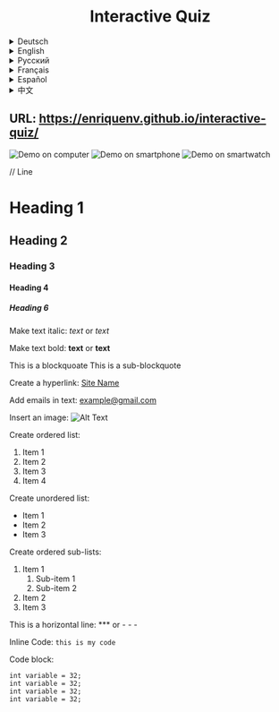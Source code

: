 <h1 align="center">Interactive Quiz</h1>

<details>
<summary>Deutsch</summary>
Willkommen zur Interaktiven Quiz-App! Fordere dich heraus und teste dein Wissen mit dieser unterhaltsamen und fesselnden Anwendung. Beantworte Fragen schnell und präzise, um Punkte für richtige Antworten zu verdienen und deine Expertise zu prüfen. Egal, ob du ein Trivia-Enthusiast bist oder einfach nur nach einer Möglichkeit suchst, mehr zu lernen und dabei Spaß zu haben, probiere es jetzt aus!

Eigenschaften
* Zeitgesteuertes Quiz: Stelle dein Wissen auf die Probe mit einem Zeitlimit für jede Frage.
* Punkteverfolgung: Behalte deine Punkte im Auge mit einer Aufschlüsselung von richtigen und falschen Antworten.
* Multiple Choice: Beantworte Multiple-Choice-Fragen, um im Quiz voranzukommen.
* Interaktive Benutzeroberfläche: Benutzerfreundliches Design mit flüssigen Animationen und Übergängen.
* Responsives Design: Genieße die App auf verschiedenen Geräten mit einem benutzerfreundlichen responsiven Design.
</details>

<details>
<summary>English</summary>
Welcome to the Interactive Quiz App! Challenge yourself and test your knowledge with this fun and engaging application. Answer questions quickly and accurately to earn points for correct answers and test your expertise. Whether you're a trivia enthusiast or just looking for a way to learn more while having fun, try it now!

Features
* Timed Quiz: Put your knowledge to the test with a time limit for each question.
* Score Tracking: Keep track of your scores with a tally of correct and wrong answers.
* Multiple Choice: Answer multiple-choice questions to advance through the quiz.
* Interactive Interface: User-friendly design with smooth animations and transitions.
* Responsive Design: Enjoy the app on various devices with a user-friendly responsive design.
</details>


<details>
<summary>Русский</summary>
Добро пожаловать в интерактивное приложение викторины! Поставьте себя на испытание и проверьте свои знания с этим веселым и увлекательным приложением. Отвечайте на вопросы быстро и точно, чтобы заработать очки за правильные ответы и проверить свою экспертизу. Будь вы любителем викторин или просто ищете способ учиться больше, получая удовольствие, попробуйте это сейчас!

Особенности
* Время на вопрос: Поставьте свои знания на испытание с ограничением времени для каждого вопроса.
* Отслеживание очков: Отслеживайте свои очки с подсчетом правильных и неправильных ответов.
* Множественный выбор: Отвечайте на вопросы с множественным выбором, чтобы продвигаться по викторине.
* Интерактивный интерфейс: Пользовательский дизайн с плавными анимациями и переходами.
* Адаптивный дизайн: Наслаждайтесь приложением на различных устройствах с удобным адаптивным дизайном.
</details>

<details>
<summary>Français</summary>
Bienvenue dans l'application de quiz interactif ! Mettez-vous au défi et testez vos connaissances avec cette application amusante et captivante. Répondez rapidement et précisément aux questions pour gagner des points pour les bonnes réponses et évaluer votre expertise. Que vous soyez un amateur de questions triviales ou simplement à la recherche d'un moyen d'en apprendre davantage tout en vous amusant, essayez-le dès maintenant !

Fonctionnalités
* Quiz chronométré : Mettez vos connaissances à l'épreuve avec une limite de temps pour chaque question.
* Suivi des scores : Gardez une trace de vos scores avec un décompte des bonnes et des mauvaises réponses.
* Choix multiples : Répondez à des questions à choix multiples pour avancer dans le quiz.
* Interface interactive : Design convivial avec des animations et des transitions fluides.
* Design adaptable : Profitez de l'application sur différents appareils avec un design adaptatif convivial.
</details>

<details>
<summary>Español</summary>
¡Bienvenido a la Aplicación de Quiz Interactivo! ¡Desafíate a ti mismo y pon a prueba tus conocimientos con esta aplicación divertida y atractiva! Responde rápidamente y con precisión a las preguntas para ganar puntos por respuestas correctas y poner a prueba tu experiencia. Ya seas un entusiasta de la trivia o simplemente estés buscando una forma de aprender más mientras te diviertes, ¡pruébalo ahora!

Características
* Quiz Cronometrado: Pon a prueba tus conocimientos con un límite de tiempo para cada pregunta.
* Seguimiento de Puntaje: Lleva un registro de tus puntajes con un recuento de respuestas correctas e incorrectas.
* Opción Múltiple: Responde preguntas de opción múltiple para avanzar en el quiz.
* Interfaz Interactiva: Diseño amigable con animaciones y transiciones fluidas.
* Diseño Responsivo: Disfruta de la aplicación en diferentes dispositivos con un diseño responsivo amigable.
</details>

<details>
<summary>中文</summary>
欢迎使用交互式问答应用！挑战自我，通过这个有趣而引人入胜的应用测试您的知识。快速而准确地回答问题，赚取正确答案的分数，测试您的专业知识。无论您是题库爱好者还是寻找一种在享受乐趣的同时学到更多知识的方式，立即尝试！

特点
* 限时问答：在每个问题的时间限制内测试您的知识。
* 分数跟踪：在您通过问答过程中跟踪您的得分，统计正确和错误答案。
* 多项选择：回答多项选择题，以推进问答。
* 交互界面：友好的设计，流畅的动画和过渡效果。
* 响应式设计：在各种设备上使用用户友好的响应式设计，尽情享受这个应用。
</details>

## URL: https://enriquenv.github.io/interactive-quiz/

![Demo on computer](assets/img/computer.gif)
![Demo on smartphone](assets/img/mobile.gif) ![Demo on smartwatch](assets/img/watch.gif)





// Line

# Heading 1
## Heading 2
### Heading 3
#### Heading 4
##### Heading 6

Make text italic:
*text* or _text_

Make text bold:
**text** or __text__

This is a blockquoate
This is a sub-blockquote

Create a hyperlink:
[Site Name](www.gmail.com)

Add emails in text:
<example@gmail.com>

Insert an image:
![Alt Text](Java.jpg)

Create ordered list:
1. Item 1
2. Item 2
3. Item 3
4. Item 4

Create unordered list:
* Item 1
* Item 2
* Item 3

Create ordered sub-lists:
1. Item 1
    1. Sub-item 1
    2. Sub-item 2
2. Item 2
3. Item 3

This is a horizontal line:
*** or - - -

Inline Code:
`this is my code`

Code block:

```
int variable = 32;
int variable = 32;
int variable = 32;
int variable = 32;
```


